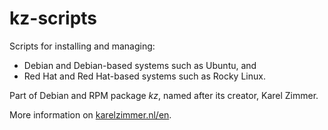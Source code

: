 <!--
###############################################################################
# SPDX-FileComment: Readme for repository kz-scripts
#
# SPDX-FileCopyrightText: Karel Zimmer <info@karelzimmer.nl>
# SPDX-License-Identifier: CC0-1.0
###############################################################################
-->

# kz-scripts

Scripts for installing and managing:

- Debian and Debian-based systems such as Ubuntu, and
- Red Hat and Red Hat-based systems such as Rocky Linux.

Part of Debian and RPM package *kz*, named after its creator, Karel Zimmer.

More information on [karelzimmer.nl/en](https://karelzimmer.nl/en).
